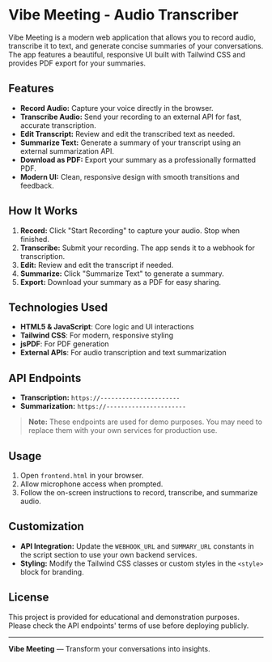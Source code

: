 # Vibe Meeting - Audio Transcriber

Vibe Meeting is a modern web application that allows you to record audio, transcribe it to text, and generate concise summaries of your conversations. The app features a beautiful, responsive UI built with Tailwind CSS and provides PDF export for your summaries.

## Features

- **Record Audio:** Capture your voice directly in the browser.
- **Transcribe Audio:** Send your recording to an external API for fast, accurate transcription.
- **Edit Transcript:** Review and edit the transcribed text as needed.
- **Summarize Text:** Generate a summary of your transcript using an external summarization API.
- **Download as PDF:** Export your summary as a professionally formatted PDF.
- **Modern UI:** Clean, responsive design with smooth transitions and feedback.

## How It Works

1. **Record:** Click "Start Recording" to capture your audio. Stop when finished.
2. **Transcribe:** Submit your recording. The app sends it to a webhook for transcription.
3. **Edit:** Review and edit the transcript if needed.
4. **Summarize:** Click "Summarize Text" to generate a summary.
5. **Export:** Download your summary as a PDF for easy sharing.

## Technologies Used

- **HTML5 & JavaScript**: Core logic and UI interactions
- **Tailwind CSS**: For modern, responsive styling
- **jsPDF**: For PDF generation
- **External APIs**: For audio transcription and text summarization

## API Endpoints

- **Transcription:** `https://----------------------`
- **Summarization:** `https://----------------------`

> **Note:** These endpoints are used for demo purposes. You may need to replace them with your own services for production use.

## Usage

1. Open `frontend.html` in your browser.
2. Allow microphone access when prompted.
3. Follow the on-screen instructions to record, transcribe, and summarize audio.

## Customization

- **API Integration:** Update the `WEBHOOK_URL` and `SUMMARY_URL` constants in the script section to use your own backend services.
- **Styling:** Modify the Tailwind CSS classes or custom styles in the `<style>` block for branding.

## License

This project is provided for educational and demonstration purposes. Please check the API endpoints' terms of use before deploying publicly.

---

**Vibe Meeting** — Transform your conversations into insights.
